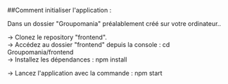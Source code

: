 ##Comment initialiser l'application :  
  
Dans un dossier "Groupomania" préalablement créé sur votre ordinateur..  
  
-> Clonez le repository "frontend".  
-> Accédez au dossier "frontend" depuis la console : cd Groupomania/frontend  
-> Installez les dépendances : npm install  
  
-> Lancez l'application avec la commande : npm start  